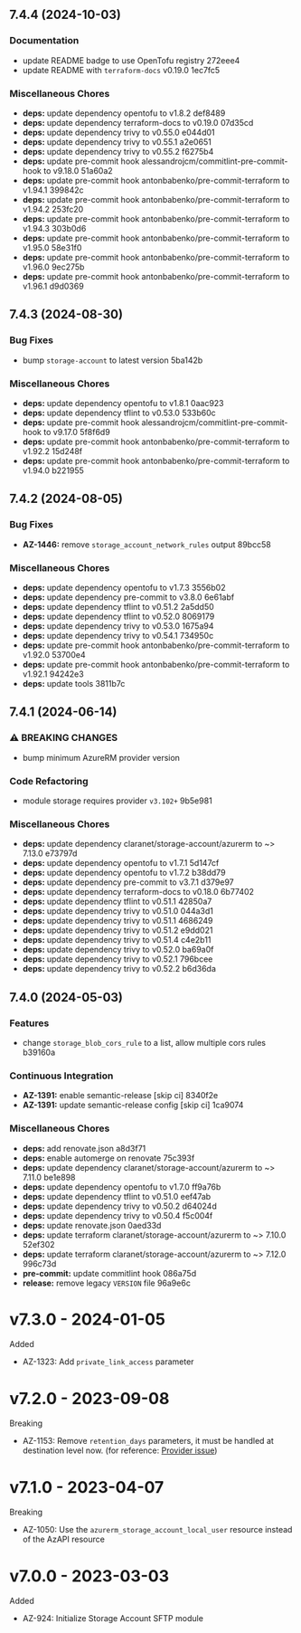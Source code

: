 ## 7.4.4 (2024-10-03)

### Documentation

* update README badge to use OpenTofu registry 272eee4
* update README with `terraform-docs` v0.19.0 1ec7fc5

### Miscellaneous Chores

* **deps:** update dependency opentofu to v1.8.2 def8489
* **deps:** update dependency terraform-docs to v0.19.0 07d35cd
* **deps:** update dependency trivy to v0.55.0 e044d01
* **deps:** update dependency trivy to v0.55.1 a2e0651
* **deps:** update dependency trivy to v0.55.2 f6275b4
* **deps:** update pre-commit hook alessandrojcm/commitlint-pre-commit-hook to v9.18.0 51a60a2
* **deps:** update pre-commit hook antonbabenko/pre-commit-terraform to v1.94.1 399842c
* **deps:** update pre-commit hook antonbabenko/pre-commit-terraform to v1.94.2 253fc20
* **deps:** update pre-commit hook antonbabenko/pre-commit-terraform to v1.94.3 303b0d6
* **deps:** update pre-commit hook antonbabenko/pre-commit-terraform to v1.95.0 58e31f0
* **deps:** update pre-commit hook antonbabenko/pre-commit-terraform to v1.96.0 9ec275b
* **deps:** update pre-commit hook antonbabenko/pre-commit-terraform to v1.96.1 d9d0369

## 7.4.3 (2024-08-30)

### Bug Fixes

* bump `storage-account` to latest version 5ba142b

### Miscellaneous Chores

* **deps:** update dependency opentofu to v1.8.1 0aac923
* **deps:** update dependency tflint to v0.53.0 533b60c
* **deps:** update pre-commit hook alessandrojcm/commitlint-pre-commit-hook to v9.17.0 5f8f6d9
* **deps:** update pre-commit hook antonbabenko/pre-commit-terraform to v1.92.2 15d248f
* **deps:** update pre-commit hook antonbabenko/pre-commit-terraform to v1.94.0 b221955

## 7.4.2 (2024-08-05)


### Bug Fixes

* **AZ-1446:** remove `storage_account_network_rules` output 89bcc58


### Miscellaneous Chores

* **deps:** update dependency opentofu to v1.7.3 3556b02
* **deps:** update dependency pre-commit to v3.8.0 6e61abf
* **deps:** update dependency tflint to v0.51.2 2a5dd50
* **deps:** update dependency tflint to v0.52.0 8069179
* **deps:** update dependency trivy to v0.53.0 1675a94
* **deps:** update dependency trivy to v0.54.1 734950c
* **deps:** update pre-commit hook antonbabenko/pre-commit-terraform to v1.92.0 53700e4
* **deps:** update pre-commit hook antonbabenko/pre-commit-terraform to v1.92.1 94242e3
* **deps:** update tools 3811b7c

## 7.4.1 (2024-06-14)


### ⚠ BREAKING CHANGES

* bump minimum AzureRM provider version

### Code Refactoring

* module storage requires provider `v3.102+` 9b5e981


### Miscellaneous Chores

* **deps:** update dependency claranet/storage-account/azurerm to ~> 7.13.0 e73797d
* **deps:** update dependency opentofu to v1.7.1 5d147cf
* **deps:** update dependency opentofu to v1.7.2 b38dd79
* **deps:** update dependency pre-commit to v3.7.1 d379e97
* **deps:** update dependency terraform-docs to v0.18.0 6b77402
* **deps:** update dependency tflint to v0.51.1 42850a7
* **deps:** update dependency trivy to v0.51.0 044a3d1
* **deps:** update dependency trivy to v0.51.1 4686249
* **deps:** update dependency trivy to v0.51.2 e9dd021
* **deps:** update dependency trivy to v0.51.4 c4e2b11
* **deps:** update dependency trivy to v0.52.0 ba69a0f
* **deps:** update dependency trivy to v0.52.1 796bcee
* **deps:** update dependency trivy to v0.52.2 b6d36da

## 7.4.0 (2024-05-03)


### Features

* change `storage_blob_cors_rule` to a list, allow multiple cors rules b39160a


### Continuous Integration

* **AZ-1391:** enable semantic-release [skip ci] 8340f2e
* **AZ-1391:** update semantic-release config [skip ci] 1ca9074


### Miscellaneous Chores

* **deps:** add renovate.json a8d3f71
* **deps:** enable automerge on renovate 75c393f
* **deps:** update dependency claranet/storage-account/azurerm to ~> 7.11.0 be1e898
* **deps:** update dependency opentofu to v1.7.0 ff9a76b
* **deps:** update dependency tflint to v0.51.0 eef47ab
* **deps:** update dependency trivy to v0.50.2 d64024d
* **deps:** update dependency trivy to v0.50.4 f5c004f
* **deps:** update renovate.json 0aed33d
* **deps:** update terraform claranet/storage-account/azurerm to ~> 7.10.0 52ef302
* **deps:** update terraform claranet/storage-account/azurerm to ~> 7.12.0 996c73d
* **pre-commit:** update commitlint hook 086a75d
* **release:** remove legacy `VERSION` file 96a9e6c

# v7.3.0 - 2024-01-05

Added
  * AZ-1323: Add `private_link_access` parameter

# v7.2.0 - 2023-09-08

Breaking
  * AZ-1153: Remove `retention_days` parameters, it must be handled at destination level now. (for reference: [Provider issue](https://github.com/hashicorp/terraform-provider-azurerm/issues/23051))

# v7.1.0 - 2023-04-07

Breaking
  * AZ-1050: Use the `azurerm_storage_account_local_user` resource instead of the AzAPI resource

# v7.0.0 - 2023-03-03

Added
  * AZ-924: Initialize Storage Account SFTP module
